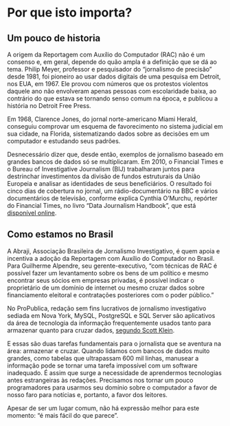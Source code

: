 # Por que isto importa?

## Um pouco de historia

A origem da Reportagem com Auxílio do Computador (RAC) não é um consenso e, em geral, depende do quão ampla é a definição que se dá ao tema. Philip Meyer, professor e pesquisador do “jornalismo de precisão” desde 1981, foi pioneiro ao usar dados digitais de uma pesquisa em Detroit, nos EUA, em 1967. Ele provou com números que os protestos violentos daquele ano não envolveram apenas pessoas com escolaridade baixa, ao contrário do que estava se tornando senso comum na época, e publicou a história no Detroit Free Press.

Em 1968, Clarence Jones, do jornal norte-americano Miami Herald, conseguiu comprovar um esquema de favorecimento no sistema judicial em sua cidade, na Florida, sistematizando dados sobre as decisões em um computador e estudando seus padrões.

Desnecessário dizer que, desde então, exemplos de jornalismo baseado em grandes bancos de dados só se multiplicaram. Em 2010, o Financial Times e o Bureau of Investigative Journalism (BIJ) trabalharam juntos para destrinchar investimentos da divisão de fundos estruturais da União Europeia e analisar as identidades de seus beneficiários. O resultado foi cinco dias de cobertura no jornal, um rádio-documentário na BBC e vários documentários de televisão, conforme explica Cynthia O’Murchu, repórter do Financial Times, no livro “Data Journalism Handbook”, que está [disponível online](http://datajournalismhandbook.org/1.0/en/case_studies_1.html).


## Como estamos no Brasil

A Abraji, Associação Brasileira de Jornalismo Investigativo, é quem apoia e incentiva a adoção da Reportagem com Auxílio do Computador no Brasil. Para Guilherme Alpendre, seu gerente-executivo, “com técnicas de RAC é possível fazer um levantamento sobre os bens de um político e mesmo encontrar seus sócios em empresas privadas, é possível indicar o proprietário de um domínio de internet ou mesmo cruzar dados sobre financiamento eleitoral e contratações posteriores com o poder público.”

No ProPublica, redação sem fins lucrativos de jornalismo investigativo sediada em Nova York, MySQL, PostgreSQL e SQL Server são aplicativos da área de tecnologia da informação frequentemente usados tanto para armazenar quanto para cruzar dados, [segundo Scott Klein](http://datajournalismhandbook.org/1.0/en/understanding_data_6.html).

E essas são duas tarefas fundamentais para o jornalista que se aventura na área: armazenar e cruzar. Quando lidamos com bancos de dados muito grandes, como tabelas que ultrapassam 600 mil linhas, manusear a informação pode se tornar uma tarefa impossível com um software inadequado.
É assim que surge a necessidade de aprendermos tecnologias antes estrangeiras às redações. Precisamos nos tornar um pouco programadores para usarmos seu domínio sobre o computador a favor de nosso faro para notícias e, portanto, a favor dos leitores.

Apesar de ser um lugar comum, não há expressão melhor para este momento: “é mais fácil do que parece”.
